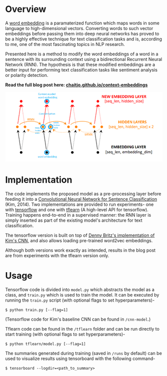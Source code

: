 # Overview
A [word embedding](http://colah.github.io/posts/2014-07-NLP-RNNs-Representations/) is a paramaterized function which maps words in some language to high-dimensional vectors. Converting words to such vector embeddings before passing them into deep neural networks has proved to be a highly effective technique for text classification tasks and is, according to me, one of the most fascinating topics in NLP research.

Presented here is a method to modify the word embeddings of a word in a sentence with its surrounding context using a bidirectional Recurrent Neural Network (RNN). The hypothesis is that these modified embeddings are a better input for performing text classification tasks like sentiment analysis or polarity detection. 

**Read the full blog post here: [chaitjo.github.io/context-embeddings](https://chaitjo.github.io/context-embeddings/)**

![Bidirectional RNN layer](res/bidirectional-rnn.png)

# Implementation
The code implements the proposed model as a pre-processing layer before feeding it into a [Convolutional Neural Network for Sentence Classification](https://arxiv.org/pdf/1408.5882v2.pdf) (Kim, 2014). Two implementations are provided to run experiments- one with [tensorflow](https://www.tensorflow.org/) and one with [tflearn](http://tflearn.org/) (A high-level API for tensorflow). Training happens end-to-end in a supervised manner: the RNN layer is simply inserted as part of the existing model's architecture for text classification.

The tensorflow version is built on top of [Denny Britz's implementation of Kim's CNN](https://github.com/dennybritz/cnn-text-classification-tf), and also allows loading pre-trained word2vec embeddings. 

Although both versions work exactly as intended, results in the blog post are from experiments with the tflearn version only.

# Usage
Tensorflow code is divided into `model.py` which abstracts the model as a class, and `train.py` which is used to train the model. It can be executed by running the `train.py` script (with optional flags to set hyperparameters)-
```
$ python train.py [--flag=1]
```
(Tensorflow code for Kim's baseline CNN can be found in `/cnn-model`.)

Tflearn code can be found in the `/tflearn` folder and can be run directly to start training (with optional flags to set hyperparameters)-
```
$ python tflearn/model.py [--flag=1]
```

The summaries generated during training (saved in `/runs` by default) can be used to visualize results using tensorboard with the following command-
```
$ tensorboard --logdir=<path_to_summary>
```
